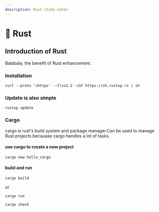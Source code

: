 ```yaml
---
description: Rust study notes
---
```


# 🥯 Rust

## Introduction of Rust

Balabala, the benefit of Rust enhancement.

### Installation

```
curl --proto '=https' --tlsv1.2 -sSf https://sh.rustup.rs | sh
```

### Update is also simple

```
rustup update
```

### Cargo

cargo is rust's build system and package manager.Can be used to manage Rust projects becauase cargo handles a lot of tasks.

#### use cargo to create a new project

```
cargo new hello_cargo
```

#### build and run

```
cargo build
```

or

```
cargo run

cargo check
```
